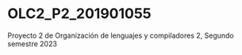 # OLC2_P2_201901055
Proyecto 2 de Organización de lenguajes y compiladores 2, Segundo semestre 2023
